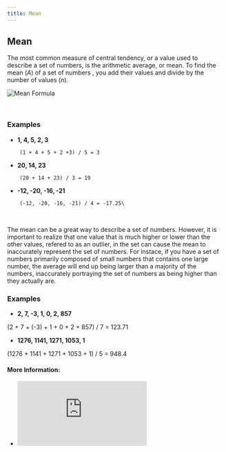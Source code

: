 ```yaml
---
title: Mean
---
```

## Mean
The most common measure of central tendency, or a value used to describe a set of numbers, is the arithmetic average, or mean.
To find the mean (*A*) of a set of numbers , you add their values and divide by the number of values (*n*).

![Mean Formula](https://wikimedia.org/api/rest_v1/media/math/render/svg/90330653b40adf032ea8e144f84d7eec1a88054d)

<br>

### Examples

*  **1, 4, 5, 2, 3**

```text
    (1 + 4 + 5 + 2 +3) / 5 = 3
```

*  **20, 14, 23**

```text
    (20 + 14 + 23) / 3 = 19
```

*  **-12, -20, -16, -21**

```text
    (-12, -20, -16, -21) / 4 = -17.25\
```

<br>

The mean can be a great way to describe a set of numbers. However, it is important to realize that one value that is much higher or lower than the other values, refered to as an outlier, in the set can cause the mean to inaccurately represent the set of numbers. For instace, if you have a set of numbers primarily composed of small numbers that contains one large number, the average will end up being larger than a majority of the numbers, inaccurately portraying the set of numbers as being higher than they actually are.

### Examples

*  **2, 7, -3, 1, 0, 2, 857**

  (2 + 7 + (-3) + 1 + 0 + 2 + 857) / 7 = 123.71

*  **1276, 1141, 1271, 1053, 1**

  (1276 + 1141 + 1271 + 1053 + 1) / 5 = 948.4

#### More Information:
* ![Mean](http://www.purplemath.com/modules/meanmode.htm "Mean")
